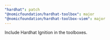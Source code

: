 ```yaml
---
"hardhat": patch
"@nomicfoundation/hardhat-toolbox": major
"@nomicfoundation/hardhat-toolbox-viem": major
---
```


Include Hardhat Ignition in the toolboxes.
